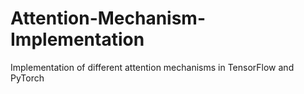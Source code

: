# Attention-Mechanism-Implementation
Implementation of different attention mechanisms in TensorFlow and PyTorch
